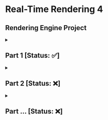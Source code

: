 # Real-Time Rendering 4

## Rendering Engine Project

<details>
  <summary><h2>Part 1 [Status: ✅]</h2></summary>
  
  <hr/>
  
  ### Goal
  1. The goal of this part of the project was to refactor the code in such ways so that we can encapsuulate the data and its functionality, i.e. Separate/break-down the functionality of a GameObject and a Shader (ShaderTechnique) into different classes.
  2. Show the relationship between a [GameObject](https://github.com/MehadND/real-time-rendering-4/blob/0cfb8ef77be6ad0702a423c0a3d99f58f9a4429c/gt41samples%20(1)/gt41samples/renderingproject/GameObject.h) & a [Shader](https://github.com/MehadND/real-time-rendering-4/blob/0cfb8ef77be6ad0702a423c0a3d99f58f9a4429c/gt41samples%20(1)/gt41samples/renderingproject/ShaderTechnique.h)
  
  <hr/>
  
  ### UML Diagram: Showing Relationship between GameObject class & ShaderTechnique class
  ![UML Diagram: Showing Relationship between GameObject class & ShaderTechnique class](https://github.com/MehadND/real-time-rendering-4/blob/main/gt41samples%20(1)/gt41samples/renderingproject/part1%20UML%20diagram.png?raw=true)
    
  > As we can see in the UML diagram above, there is a relationship that exists between a GameObject and a ShaderTechnique. This relationship can be described as <i>has-a</i>. This basically means that a GameObject (instance) has-a ShaderTechnique or in other words an object has-a shader. 
  
  #### Code Implementation
  ```cpp
  // This class inherits members and functions of ShaderTechnique class as private members and functions
  class GameObject : private ShaderTechnique
  ```
     
  <hr/>
  
  ### Results 
  
  - #### Before
  
  | <p><img src="https://user-images.githubusercontent.com/34424878/218224866-a321e4ff-0c1e-4f6a-8bab-207495e6703e.png"/></p>  | <ul><li>In this the scene, one shader is applied to every object that is being rendered.</li><li>No classes, everything is in one (.cpp) file.</li><li>The path of the shader files are hard coded, so cannot be changed for different objects.</li></ul>   |
  |:-:|:--|

  
  
  
  - #### After
  
  | <p><img src="https://user-images.githubusercontent.com/34424878/218225202-c0adc299-055d-452e-a1d0-7b9c538325e7.png"/></p>  | <ul><li>Multiple objects are being rendered with each of them having their own shader.</li><li>In this part of project, there 2 main functionalities/classes<ul><li>GameObject</li><li>ShaderTechnique.</li></ul></li><li>`buildShader(vertexShaderPath, fragmentShaderPath)` function has 2 paramters for allwong users to enter file path of the shaders to be used.</li></ul>  |
  |:-:|:--|
  

  
<hr/>


</details>

  
<details>
 <summary><h2>Part 2 [Status: ❌]</h2></summary>
</details>

<details>
 <summary><h2>Part ... [Status: ❌]</h2></summary>
</details>
 
